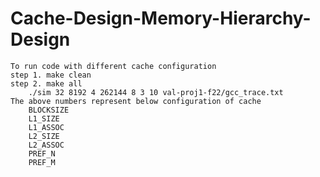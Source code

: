 # Cache-Design-Memory-Hierarchy-Design
	To run code with different cache configuration
	step 1. make clean
	step 2. make all
		./sim 32 8192 4 262144 8 3 10 val-proj1-f22/gcc_trace.txt
	The above numbers represent below configuration of cache
		BLOCKSIZE
		L1_SIZE
		L1_ASSOC
		L2_SIZE
		L2_ASSOC
		PREF_N
		PREF_M
